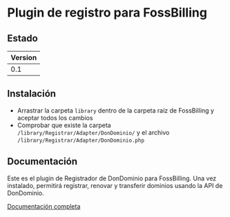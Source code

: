 # Plugin de registro para  FossBilling 

## Estado
| Version |
| :------ |
| 0.1     |


## Instalación
- Arrastrar la carpeta `library` dentro de la carpeta raíz de FossBilling y aceptar todos los cambios
- Comprobar que existe la carpeta `/library/Registrar/Adapter/DonDominio/` y el archivo `/library/Registrar/Adapter/DonDominio.php`

## Documentación

Este es el plugin de Registrador de DonDominio para FossBilling. Una vez instalado, permitirá
registrar, renovar y transferir dominios usando la API de DonDominio.

[Documentación completa](https://dondominio.dev/es/fossbilling/docs/plugin/)
